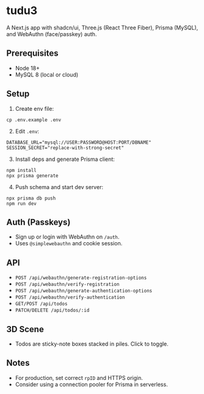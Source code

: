 # tudu3

A Next.js app with shadcn/ui, Three.js (React Three Fiber), Prisma (MySQL), and WebAuthn (face/passkey) auth.

## Prerequisites
- Node 18+
- MySQL 8 (local or cloud)

## Setup
1. Create env file:
```
cp .env.example .env
```
2. Edit `.env`:
```
DATABASE_URL="mysql://USER:PASSWORD@HOST:PORT/DBNAME"
SESSION_SECRET="replace-with-strong-secret"
```
3. Install deps and generate Prisma client:
```
npm install
npx prisma generate
```
4. Push schema and start dev server:
```
npx prisma db push
npm run dev
```

## Auth (Passkeys)
- Sign up or login with WebAuthn on `/auth`.
- Uses `@simplewebauthn` and cookie session.

## API
- `POST /api/webauthn/generate-registration-options`
- `POST /api/webauthn/verify-registration`
- `POST /api/webauthn/generate-authentication-options`
- `POST /api/webauthn/verify-authentication`
- `GET/POST /api/todos`
- `PATCH/DELETE /api/todos/:id`

## 3D Scene
- Todos are sticky-note boxes stacked in piles. Click to toggle.

## Notes
- For production, set correct `rpID` and HTTPS origin.
- Consider using a connection pooler for Prisma in serverless.
